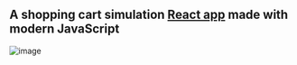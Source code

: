 ## A shopping cart simulation [React app](https://shopping-cart-2069e.firebaseapp.com) made with modern JavaScript

![image](https://user-images.githubusercontent.com/21358353/130875401-632eefc3-4809-45ff-b2fe-54719b9047fc.png)
